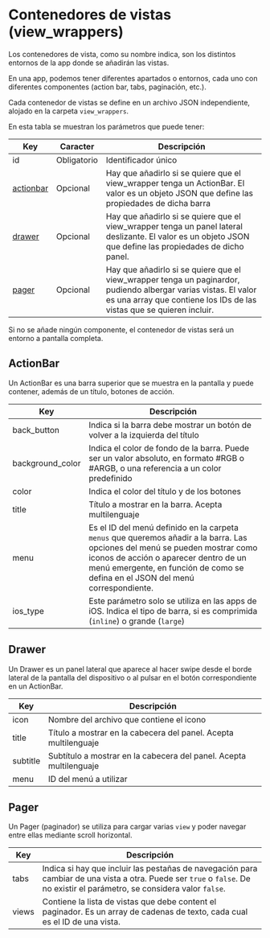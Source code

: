# Contenedores de vistas (view_wrappers)

Los contenedores de vista, como su nombre indica, son los distintos entornos de la app donde se añadirán las vistas.

En una app, podemos tener diferentes apartados o entornos, cada uno con diferentes componentes (action bar, tabs, paginación, etc.).

Cada contenedor de vistas se define en un archivo JSON independiente, alojado en la carpeta `view_wrappers`.

En esta tabla se muestran los parámetros que puede tener:

  | Key  | Caracter | Descripción |
  | ------------- | ------------- | ------------- |
  | id | Obligatorio | Identificador único |
  | [actionbar](#actionbar) | Opcional | Hay que añadirlo si se quiere que el view_wrapper tenga un ActionBar. El valor es un objeto JSON que define las propiedades de dicha barra |
  | [drawer](#drawer) | Opcional | Hay que añadirlo si se quiere que el view_wrapper tenga un panel lateral deslizante. El valor es un objeto JSON que define las propiedades de dicho panel. |
  | [pager](#pager) | Opcional | Hay que añadirlo si se quiere que el view_wrapper tenga un paginardor, pudiendo albergar varias vistas. El valor es una array que contiene los IDs de las vistas que se quieren incluir. |
  
Si no se añade ningún componente, el contenedor de vistas será un entorno a pantalla completa.

  
  
## ActionBar
Un ActionBar es una barra superior que se muestra en la pantalla y puede contener, además de un título, botones de acción.
  
  | Key  | Descripción |
  | ------------- | ------------- |
  | back_button | Indica si la barra debe mostrar un botón de volver a la izquierda del título |
  | background_color | Indica el color de fondo de la barra. Puede ser un valor absoluto, en formato #RGB o #ARGB, o una referencia a un color predefinido |
  | color | Indica el color del título y de los botones |
  | title | Título a mostrar en la barra. Acepta multilenguaje |
  | menu | Es el ID del menú definido en la carpeta `menus` que queremos añadir a la barra. Las opciones del menú se pueden mostrar como iconos de acción o aparecer dentro de un menú emergente, en función de como se defina en el JSON del menú correspondiente. |
  | ios_type | Este parámetro solo se utiliza en las apps de iOS. Indica el tipo de barra, si es comprimida (`inline`) o grande (`large`)  |
  
  

    
  
## Drawer
Un Drawer es un panel lateral que aparece al hacer swipe desde el borde lateral de la pantalla del dispositivo o al pulsar en el botón correspondiente en un ActionBar.
  
  | Key  | Descripción |
  | ------------- | ------------- |
  | icon | Nombre del archivo que contiene el icono |
  | title | Título a mostrar en la cabecera del panel. Acepta multilenguaje |
  | subtitle | Subtítulo a mostrar en la cabecera del panel. Acepta multilenguaje |
  | menu | ID del menú a utilizar |
  
  
  
  ## Pager
Un Pager (paginador) se utiliza para cargar varias `view` y poder navegar entre ellas mediante scroll horizontal. 
  
  | Key  | Descripción |
  | ------------- | ------------- |
  | tabs | Indica si hay que incluir las pestañas de navegación para cambiar de una vista a otra. Puede ser `true` o `false`. De no existir el parámetro, se considera valor `false`. |
  | views | Contiene la lista de vistas que debe content el paginador. Es un array de cadenas de texto, cada cual es el ID de una vista. |
  
  
  
  

